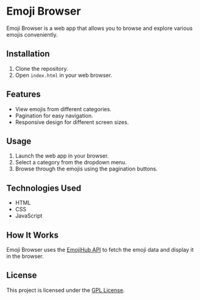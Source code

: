 # Emoji Browser

Emoji Browser is a web app that allows you to browse and explore various emojis conveniently.

## Installation
1. Clone the repository.
2. Open `index.html` in your web browser.

## Features
- View emojis from different categories.
- Pagination for easy navigation.
- Responsive design for different screen sizes.

## Usage
1. Launch the web app in your browser.
2. Select a category from the dropdown menu.
3. Browse through the emojis using the pagination buttons.

## Technologies Used
- HTML
- CSS
- JavaScript

## How It Works
Emoji Browser uses the [EmojiHub API](https://emojihub.yurace.pro/api/all) to fetch the emoji data and display it in the browser.

## License
This project is licensed under the [GPL License](LICENSE).
